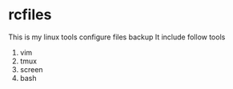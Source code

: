 rcfiles
=======
This is my linux tools configure files backup
It include follow tools 
1.  vim
2.  tmux
3.  screen
4.  bash
